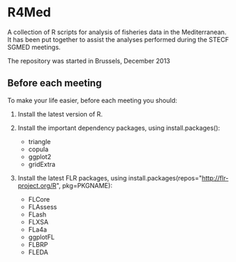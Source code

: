 # R4Med

A collection of R scripts for analysis of fisheries data in the Mediterranean.
It has been put together to assist the analyses performed during the STECF SGMED meetings.

The repository was started in Brussels, December 2013

## Before each meeting 

To make your life easier, before each meeting you should:

1. Install the latest version of R.
2. Install the important dependency packages, using install.packages():

    * triangle
    * copula
    * ggplot2
    * gridExtra 

3. Install the latest FLR packages, using install.packages(repos="http://flr-project.org/R", pkg=PKGNAME):

    * FLCore
    * FLAssess
    * FLash
    * FLXSA
    * FLa4a
    * ggplotFL
    * FLBRP
    * FLEDA
